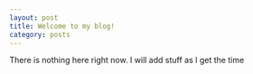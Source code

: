 ```yaml
---
layout: post
title: Welcome to my blog!
category: posts
---
```


There is nothing here right now. I will add stuff as I get the time